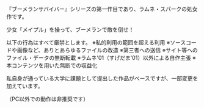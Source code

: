 『ブーメランサバイバー』シリーズの第一作目であり、ラムネ・スパークの処女作です。

少女「メイプル」を操って、ブーメランで敵を倒せ！

以下の行為はすべて厳禁とします。
※私的利用の範囲を超える利用
※ソースコードや画像など、ありとあらゆるファイルの改造
※第三者への送信
※サイト等へのファイル・データの無断転載
※ラムネ'01（すげだま'01）以外による自作主張
※本コンテンツを用いた無断での収益化

私自身が通っている大学に課題として提出した作品がベースですが、一部変更を加えています。

（PC以外での動作は非推奨です）
